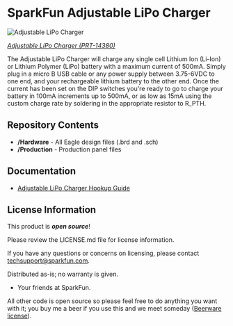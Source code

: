 SparkFun Adjustable LiPo Charger
============================================

![Adjustable LiPo Charger](https://cdn.sparkfun.com/assets/parts/1/2/3/9/1/14380-01.jpg)

[*Adjustable LiPo Charger (PRT-14380)*](https://www.sparkfun.com/products/14380)

The Adjustable LiPo Charger will charge any single cell Lithium Ion (Li-Ion) or Lithium Polymer (LiPo) battery with a maximum current of 500mA. Simply plug in a micro B USB cable or any power supply between 3.75-6VDC to one end, and your rechargeable lithium battery to the other end. Once the current has been set on the DIP switches you're ready to go to charge your battery in 100mA increments up to 500mA, or as low as 15mA using the custom charge rate by soldering in the appropriate resistor to R_PTH.

Repository Contents
-------------------

* **/Hardware** - All Eagle design files (.brd and .sch)
* **/Production** - Production panel files

Documentation
-------------------

* [Adjustable LiPo Charger Hookup Guide ](https://learn.sparkfun.com/tutorials/adjustable-lipo-charger-hookup-guide)

License Information
-------------------
This product is _**open source**_! 

Please review the LICENSE.md file for license information. 

If you have any questions or concerns on licensing, please contact techsupport@sparkfun.com.

Distributed as-is; no warranty is given.

- Your friends at SparkFun.

All other code is open source so please feel free to do anything you want with it; you buy me a beer if you use this and we meet someday ([Beerware license](http://en.wikipedia.org/wiki/Beerware)).
